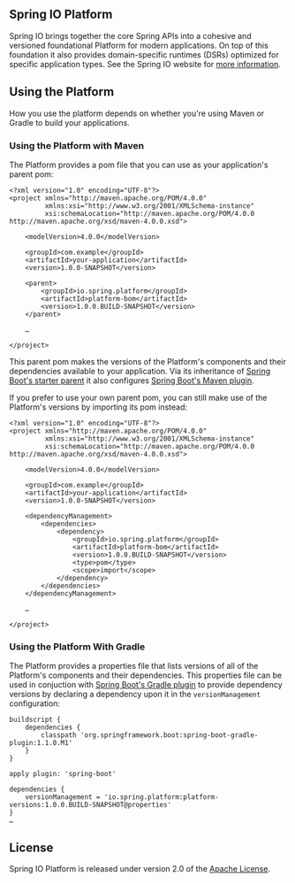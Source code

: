 ## Spring IO Platform

Spring IO brings together the core Spring APIs into a cohesive and versioned foundational Platform
for modern applications. On top of this foundation it also provides domain-specific runtimes (DSRs)
optimized for specific application types. See the Spring IO website for
[more information][platform website].

## Using the Platform

How you use the platform depends on whether you're using Maven or Gradle to build your applications.

### Using the Platform with Maven

The Platform provides a pom file that you can use as your application's parent pom:

```
<?xml version="1.0" encoding="UTF-8"?>
<project xmlns="http://maven.apache.org/POM/4.0.0"
         xmlns:xsi="http://www.w3.org/2001/XMLSchema-instance"
         xsi:schemaLocation="http://maven.apache.org/POM/4.0.0 http://maven.apache.org/xsd/maven-4.0.0.xsd">

	<modelVersion>4.0.0</modelVersion>

	<groupId>com.example</groupId>
	<artifactId>your-application</artifactId>
	<version>1.0.0-SNAPSHOT</version>

	<parent>
		<groupId>io.spring.platform</groupId>
		<artifactId>platform-bom</artifactId>
		<version>1.0.0.BUILD-SNAPSHOT</version>
	</parent>

	…

</project>
```

This parent pom makes the versions of the Platform's components and their dependencies available to your
application. Via its inheritance of [Spring Boot's starter parent][]
it also configures [Spring Boot's Maven plugin][].

If you prefer to use your own parent pom, you can still make use of the Platform's versions by importing its pom instead:

```
<?xml version="1.0" encoding="UTF-8"?>
<project xmlns="http://maven.apache.org/POM/4.0.0"
         xmlns:xsi="http://www.w3.org/2001/XMLSchema-instance"
         xsi:schemaLocation="http://maven.apache.org/POM/4.0.0 http://maven.apache.org/xsd/maven-4.0.0.xsd">

	<modelVersion>4.0.0</modelVersion>

	<groupId>com.example</groupId>
	<artifactId>your-application</artifactId>
	<version>1.0.0-SNAPSHOT</version>

	<dependencyManagement>
		<dependencies>
			<dependency>
				<groupId>io.spring.platform</groupId>
				<artifactId>platform-bom</artifactId>
				<version>1.0.0.BUILD-SNAPSHOT</version>
				<type>pom</type>
				<scope>import</scope>
			</dependency>
		</dependencies>
	</dependencyManagement>

	…

</project>
```

### Using the Platform With Gradle

The Platform provides a properties file that lists versions of all of the Platform's components and their dependencies.
This properties file can be used in conjuction with [Spring Boot's Gradle plugin][] to provide dependency versions by
declaring a dependency upon it in the `versionManagement` configuration:

```
buildscript {
    dependencies {
        classpath 'org.springframework.boot:spring-boot-gradle-plugin:1.1.0.M1'
    }
}

apply plugin: 'spring-boot'

dependencies {
	versionManagement = 'io.spring.platform:platform-versions:1.0.0.BUILD-SNAPSHOT@properties'
}
…
```

## License
Spring IO Platform is released under version 2.0 of the [Apache License][].

[platform website]: http://spring.io/platform
[Spring Boot's starter parent]: http://docs.spring.io/spring-boot/docs/1.1.0.M1/reference/html/using-boot-build-systems.html#using-boot-maven-parent-pom
[Spring Boot's Maven plugin]: http://docs.spring.io/spring-boot/docs/1.1.0.M1/reference/html/build-tool-plugins-maven-plugin.html
[Spring Boot's Gradle plugin]: http://docs.spring.io/spring-boot/docs/1.1.0.M1/reference/html/build-tool-plugins-gradle-plugin.html
[Apache License]: http://www.apache.org/licenses/LICENSE-2.0
